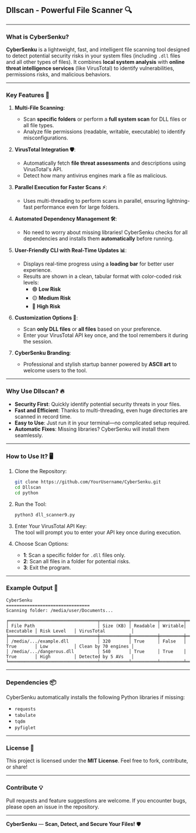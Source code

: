 ## **Dllscan - Powerful File Scanner 🔍**

---

### **What is CyberSenku?**  
**CyberSenku** is a lightweight, fast, and intelligent file scanning tool designed to detect potential security risks in your system files (including `.dll` files and all other types of files). It combines **local system analysis** with **online threat intelligence services** (like VirusTotal) to identify vulnerabilities, permissions risks, and malicious behaviors.

---

### **Key Features 🚀**  

1. **Multi-File Scanning**:
   - Scan **specific folders** or perform a **full system scan** for DLL files or all file types.  
   - Analyze file permissions (readable, writable, executable) to identify misconfigurations.

2. **VirusTotal Integration 🛡️**:
   - Automatically fetch **file threat assessments** and descriptions using VirusTotal's API.  
   - Detect how many antivirus engines mark a file as malicious.

3. **Parallel Execution for Faster Scans ⚡**:
   - Uses multi-threading to perform scans in parallel, ensuring lightning-fast performance even for large folders.

4. **Automated Dependency Management 🛠️**:
   - No need to worry about missing libraries! CyberSenku checks for all dependencies and installs them **automatically** before running.

5. **User-Friendly CLI with Real-Time Updates 📊**:
   - Displays real-time progress using a **loading bar** for better user experience.  
   - Results are shown in a clean, tabular format with color-coded risk levels:
     - 🟢 **Low Risk**  
     - 🟡 **Medium Risk**  
     - 🔴 **High Risk**  

6. **Customization Options 🎯**:
   - Scan **only DLL files** or **all files** based on your preference.  
   - Enter your VirusTotal API key once, and the tool remembers it during the session.

7. **CyberSenku Branding**:  
   - Professional and stylish startup banner powered by **ASCII art** to welcome users to the tool.

---

### **Why Use Dllscan? 🔥**

- **Security First**: Quickly identify potential security threats in your files.  
- **Fast and Efficient**: Thanks to multi-threading, even huge directories are scanned in record time.  
- **Easy to Use**: Just run it in your terminal—no complicated setup required.  
- **Automatic Fixes**: Missing libraries? CyberSenku will install them seamlessly.  

---

### **How to Use It? 🖥️**

1. Clone the Repository:
   ```bash
   git clone https://github.com/YourUsername/CyberSenku.git
   cd Dllscan
   cd python
   ```

2. Run the Tool:
   ```bash
   python3 dll_scanner9.py
   ```

3. Enter Your VirusTotal API Key:  
   The tool will prompt you to enter your API key once during execution.

4. Choose Scan Options:
   - **1**: Scan a specific folder for `.dll` files only.  
   - **2**: Scan all files in a folder for potential risks.  
   - **3**: Exit the program.  

---

### **Example Output 📝**  

```text
CyberSenku
================================
Scanning folder: /media/user/Documents...

╒══════════════════════════════════╤═══════════╤══════════╤═════════╤════════════╤══════════════╤═════════════════════╕
│ File Path                        │ Size (KB) │ Readable │ Writable│ Executable │ Risk Level   │ VirusTotal          │
╞══════════════════════════════════╪═══════════╪══════════╪═════════╪════════════╪══════════════╪═════════════════════╡
│ /media/.../example.dll           │ 320       │ True     │ False   │ True       │ Low          │ Clean by 70 engines │
│ /media/.../dangerous.dll         │ 540       │ True     │ True    │ True       │ High         │ Detected by 5 AVs   │
╘══════════════════════════════════╧═══════════╧══════════╧═════════╧════════════╧══════════════╧═════════════════════╛
```

---

### **Dependencies 📦**

CyberSenku automatically installs the following Python libraries if missing:  
- `requests`  
- `tabulate`  
- `tqdm`  
- `pyfiglet`  

---

### **License 📄**

This project is licensed under the **MIT License**. Feel free to fork, contribute, or share!

---

### **Contribute 💡**

Pull requests and feature suggestions are welcome. If you encounter bugs, please open an issue in the repository.

---

**CyberSenku** — **Scan, Detect, and Secure Your Files!** 🛡️  
